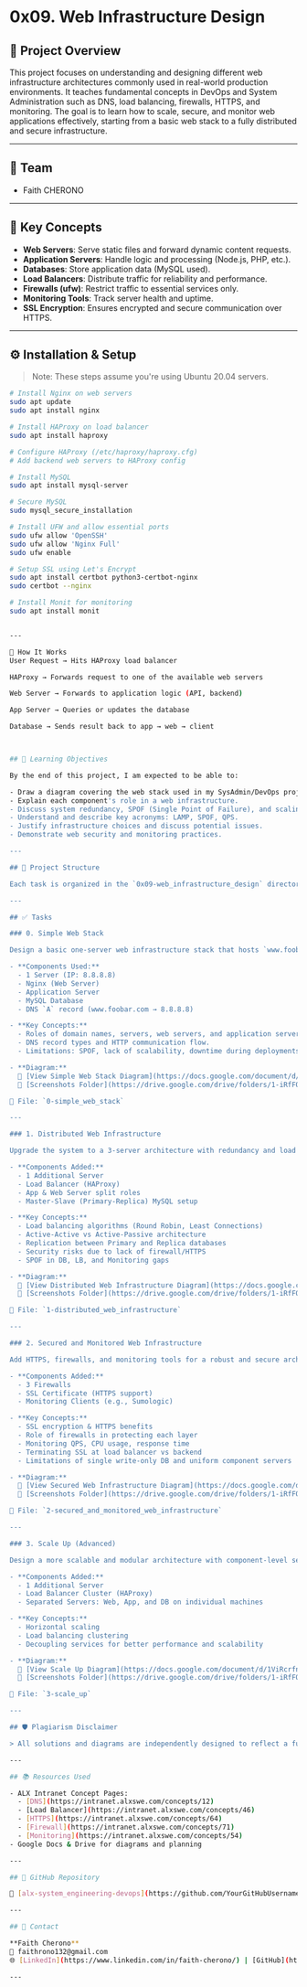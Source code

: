 # 0x09. Web Infrastructure Design

## 📌 Project Overview

This project focuses on understanding and designing different web infrastructure architectures commonly used in real-world production environments. It teaches fundamental concepts in DevOps and System Administration such as DNS, load balancing, firewalls, HTTPS, and monitoring. The goal is to learn how to scale, secure, and monitor web applications effectively, starting from a basic web stack to a fully distributed and secure infrastructure.

---

## 👤 Team

- Faith CHERONO
---
## 🔑 Key Concepts

- **Web Servers**: Serve static files and forward dynamic content requests.
- **Application Servers**: Handle logic and processing (Node.js, PHP, etc.).
- **Databases**: Store application data (MySQL used).
- **Load Balancers**: Distribute traffic for reliability and performance.
- **Firewalls (ufw)**: Restrict traffic to essential services only.
- **Monitoring Tools**: Track server health and uptime.
- **SSL Encryption**: Ensures encrypted and secure communication over HTTPS.

---

## ⚙️ Installation & Setup

> Note: These steps assume you're using Ubuntu 20.04 servers.

```bash
# Install Nginx on web servers
sudo apt update
sudo apt install nginx

# Install HAProxy on load balancer
sudo apt install haproxy

# Configure HAProxy (/etc/haproxy/haproxy.cfg)
# Add backend web servers to HAProxy config

# Install MySQL
sudo apt install mysql-server

# Secure MySQL
sudo mysql_secure_installation

# Install UFW and allow essential ports
sudo ufw allow 'OpenSSH'
sudo ufw allow 'Nginx Full'
sudo ufw enable

# Setup SSL using Let's Encrypt
sudo apt install certbot python3-certbot-nginx
sudo certbot --nginx

# Install Monit for monitoring
sudo apt install monit


---

🚀 How It Works
User Request → Hits HAProxy load balancer

HAProxy → Forwards request to one of the available web servers

Web Server → Forwards to application logic (API, backend)

App Server → Queries or updates the database

Database → Sends result back to app → web → client



## 🧠 Learning Objectives

By the end of this project, I am expected to be able to:

- Draw a diagram covering the web stack used in my SysAdmin/DevOps projects.
- Explain each component's role in a web infrastructure.
- Discuss system redundancy, SPOF (Single Point of Failure), and scaling strategies.
- Understand and describe key acronyms: LAMP, SPOF, QPS.
- Justify infrastructure choices and discuss potential issues.
- Demonstrate web security and monitoring practices.

---

## 📁 Project Structure

Each task is organized in the `0x09-web_infrastructure_design` directory of the repository [alx-system_engineering-devops](https://github.com/YourGitHubUsername/alx-system_engineering-devops).

---

## ✅ Tasks

### 0. Simple Web Stack

Design a basic one-server web infrastructure stack that hosts `www.foobar.com`.

- **Components Used:**
  - 1 Server (IP: 8.8.8.8)
  - Nginx (Web Server)
  - Application Server
  - MySQL Database
  - DNS `A` record (www.foobar.com → 8.8.8.8)

- **Key Concepts:**
  - Roles of domain names, servers, web servers, and application servers.
  - DNS record types and HTTP communication flow.
  - Limitations: SPOF, lack of scalability, downtime during deployments.

- **Diagram:**  
  📎 [View Simple Web Stack Diagram](https://docs.google.com/document/d/1cCbR_UPVVjIwuatH3AQZgwSZoWH6jFbFew7UL3yrsaU/edit?usp=sharing)  
  📁 [Screenshots Folder](https://drive.google.com/drive/folders/1-iRfFOMO0bJ74D4T-DAawBI2Mfg8GpIj)

📄 File: `0-simple_web_stack`

---

### 1. Distributed Web Infrastructure

Upgrade the system to a 3-server architecture with redundancy and load balancing.

- **Components Added:**
  - 1 Additional Server
  - Load Balancer (HAProxy)
  - App & Web Server split roles
  - Master-Slave (Primary-Replica) MySQL setup

- **Key Concepts:**
  - Load balancing algorithms (Round Robin, Least Connections)
  - Active-Active vs Active-Passive architecture
  - Replication between Primary and Replica databases
  - Security risks due to lack of firewall/HTTPS
  - SPOF in DB, LB, and Monitoring gaps

- **Diagram:**  
  📎 [View Distributed Web Infrastructure Diagram](https://docs.google.com/document/d/1UXwWXXZLslwofwNbROC5HJ8jX1B4b1pn9XyBo6onbfw/edit?usp=sharing)  
  📁 [Screenshots Folder](https://drive.google.com/drive/folders/1-iRfFOMO0bJ74D4T-DAawBI2Mfg8GpIj)

📄 File: `1-distributed_web_infrastructure`

---

### 2. Secured and Monitored Web Infrastructure

Add HTTPS, firewalls, and monitoring tools for a robust and secure architecture.

- **Components Added:**
  - 3 Firewalls
  - SSL Certificate (HTTPS support)
  - Monitoring Clients (e.g., Sumologic)

- **Key Concepts:**
  - SSL encryption & HTTPS benefits
  - Role of firewalls in protecting each layer
  - Monitoring QPS, CPU usage, response time
  - Terminating SSL at load balancer vs backend
  - Limitations of single write-only DB and uniform component servers

- **Diagram:**  
  📎 [View Secured Web Infrastructure Diagram](https://docs.google.com/document/d/1bFUObMxYXrvdNbE1hwYWTLjiCK5be79ec6QP6Y-pxWg/edit?usp=sharing)  
  📁 [Screenshots Folder](https://drive.google.com/drive/folders/1-iRfFOMO0bJ74D4T-DAawBI2Mfg8GpIj)

📄 File: `2-secured_and_monitored_web_infrastructure`

---

### 3. Scale Up (Advanced)

Design a more scalable and modular architecture with component-level server separation.

- **Components Added:**
  - 1 Additional Server
  - Load Balancer Cluster (HAProxy)
  - Separated Servers: Web, App, and DB on individual machines

- **Key Concepts:**
  - Horizontal scaling
  - Load balancing clustering
  - Decoupling services for better performance and scalability

- **Diagram:**  
  📎 [View Scale Up Diagram](https://docs.google.com/document/d/1ViRcrfnEqdzojRH0d_zHgT4YMw4WiTENkrRmEvDDJFY/edit?usp=sharing)  
  📁 [Screenshots Folder](https://drive.google.com/drive/folders/1-iRfFOMO0bJ74D4T-DAawBI2Mfg8GpIj)

📄 File: `3-scale_up`

---

## 🛡️ Plagiarism Disclaimer

> All solutions and diagrams are independently designed to reflect a full understanding of the project's objectives. Plagiarism of any form is strictly prohibited and against ALX program rules.

---

## 📚 Resources Used

- ALX Intranet Concept Pages:
  - [DNS](https://intranet.alxswe.com/concepts/12)
  - [Load Balancer](https://intranet.alxswe.com/concepts/46)
  - [HTTPS](https://intranet.alxswe.com/concepts/64)
  - [Firewall](https://intranet.alxswe.com/concepts/71)
  - [Monitoring](https://intranet.alxswe.com/concepts/54)
- Google Docs & Drive for diagrams and planning

---

## 📌 GitHub Repository

🔗 [alx-system_engineering-devops](https://github.com/YourGitHubUsername/alx-system_engineering-devops)

---

## 💬 Contact

**Faith Cherono**  
📧 faithrono132@gmail.com  
🌐 [LinkedIn](https://www.linkedin.com/in/faith-cherono/) | [GitHub](https://github.com/FaithRono)

---
